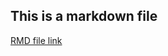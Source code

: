 ## This is a markdown file

[RMD file link](https://github.com/hassan74/datasciencecoursera/blob/master/HelloWorld.md)
